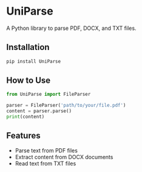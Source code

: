 # UniParse

A Python library to parse PDF, DOCX, and TXT files.

## Installation

```bash
pip install UniParse
```

## How to Use
```python
from UniParse import FileParser

parser = FileParser('path/to/your/file.pdf')
content = parser.parse()
print(content)
```

## Features
- Parse text from PDF files
- Extract content from DOCX documents
- Read text from TXT files